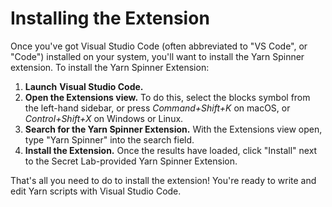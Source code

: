 # Installing the Extension

Once you've got Visual Studio Code (often abbreviated to "VS Code", or "Code") installed on your system, you'll want to install the Yarn Spinner extension. To install the Yarn Spinner Extension:

1. **Launch** **Visual Studio Code.**
2. **Open the Extensions view.** To do this, select the blocks symbol from the left-hand sidebar, or press _Command+Shift+K_ on macOS, or _Control+Shift+X_ on Windows or Linux.
3. **Search for the Yarn Spinner Extension.** With the Extensions view open, type "Yarn Spinner" into the search field.
4. **Install the Extension.** Once the results have loaded, click "Install" next to the Secret Lab-provided Yarn Spinner Extension.

That's all you need to do to install the extension! You're ready to write and edit Yarn scripts with Visual Studio Code.
